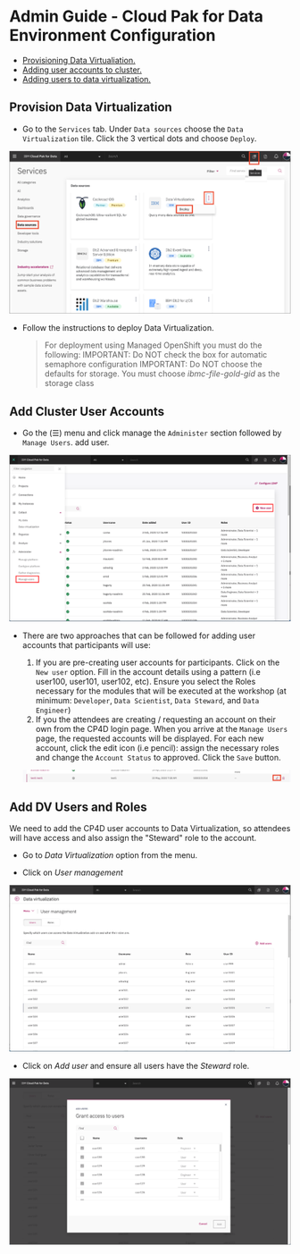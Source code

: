 # Admin Guide - Cloud Pak for Data Environment Configuration

* [Provisioning Data Virtualiation.](#provision-data-virtualization)
* [Adding user accounts to cluster.](#add-cluster-user-accounts)
* [Adding users to data virtualization.](#add-dv-users-and-roles)

## Provision Data Virtualization

* Go to the `Services` tab. Under `Data sources` choose the `Data Virtualization` tile. Click the 3 vertical dots and choose `Deploy`.

![Deploy DV service](../.gitbook/assets/images/admin/dv-deploy-service.png)

* Follow the instructions to deploy Data Virtualization.

   > For deployment using Managed OpenShift you must do the following:
  IMPORTANT: Do NOT check the box for automatic semaphore configuration
  IMPORTANT: Do NOT choose the defaults for storage. You must choose *ibmc-file-gold-gid* as the storage class

## Add Cluster User Accounts

* Go the (☰) menu and click manage the `Administer` section followed by `Manage Users`. add user.

![Add a user](../.gitbook/assets/images/admin/manage-add-users.png)

* There are two approaches that can be followed for adding user accounts that participants will use:

   1. If you are pre-creating user accounts for participants. Click on the `New user` option. Fill in the account details using a pattern (i.e user100, user101, user102, etc). Ensure you select the Roles necessary for the modules that will be executed at the workshop (at minimum: `Developer`, `Data Scientist`, `Data Steward`, and `Data Engineer`)
   1. If you the attendees are creating / requesting an account on their own from the CP4D login page. When you arrive at the `Manage Users` page, the requested accounts will be displayed. For each new account, click the edit icon (i.e pencil): assign the necessary roles and change the `Account Status` to approved. Click the `Save` button.

   ![Edit a user](../.gitbook/assets/images/admin/manage-edit-user.png)

## Add DV Users and Roles

We need to add the CP4D user accounts to Data Virtualization, so attendees will have access and also assign the "Steward" role to the account.

* Go to *Data Virtualization* option from the menu. 

* Click on *User management*

![Manage users in Data Virtualization](../.gitbook/assets/images/admin/dv-manage-users.png)

* Click on *Add user* and ensure all users have the *Steward* role.

![Manage users in Data Virtualization](../.gitbook/assets/images/admin/dv-steward-role.png)
